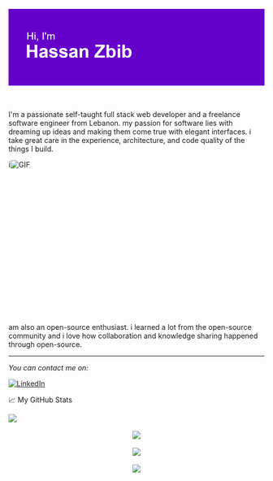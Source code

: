 <!--
**Hassan-Zbib/Hassan-Zbib** is a ✨ _special_ ✨ repository because its `README.md` (this file) appears on your GitHub profile.
-->

![plot](./header.png)

<br />

<p>I'm a passionate self-taught full stack web developer and a freelance software engineer from Lebanon. my passion for software lies with dreaming up ideas and making them come true with elegant interfaces. i take great care in the experience, architecture, and code quality of the things I build.</p>

  <img align="right" alt="GIF" src="https://github.com/abhisheknaiidu/abhisheknaiidu/blob/master/code.gif?raw=true" width="500" height="320" />

<p>i am also an open-source enthusiast. i learned a lot from the open-source community and i love how collaboration and knowledge sharing happened through open-source.</p>

---

<i>You can contact me on:</i><br>

<a href="https://www.linkedin.com/in/hassan-zbib/" target="_blank"><img src="https://img.shields.io/badge/LinkedIn-%230077B5.svg?&style=flat-square&logo=linkedin&logoColor=white" alt="LinkedIn"></a>

</div>

📈 My GitHub Stats  <p  align="left"><img src="https://komarev.com/ghpvc/?username=Hassan-Zbib&style=for-the-badge&color=blueviolet"></p>

<p  align="center"><img src="https://github-readme-streak-stats.herokuapp.com?user=Hassan-Zbib&theme=midnight-purple&date_format=M%20j%5B%2C%20Y%5D"></p>

<p  align="center"><img src="https://github-readme-stats.vercel.app/api?username=Hassan-Zbib&count_private=true&show_icons=true&theme=midnight-purple"></p>

<p  align="center"><img src="https://github-readme-stats.vercel.app/api/top-langs/?username=Hassan-Zbib&layout=compact&langs_count=10"></p>
